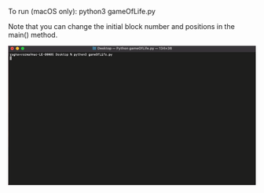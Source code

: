  To run (macOS only):
 python3 gameOfLife.py

 Note that you can change the initial block number and positions in the main() method.
 
 ![](gameOfLife.gif)
